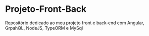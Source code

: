 # Projeto-Front-Back
Repositório dedicado ao meu projeto front e back-end com Angular, GrpahQL, NodeJS, TypeORM e MySql
